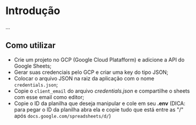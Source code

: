 # Introdução

...

## Como utilizar
- Crie um projeto no GCP (Google Cloud Platafform) e adicione a API do Google Sheets;
- Gerar suas credenciais pelo GCP e criar uma key do tipo JSON;
- Colocar o arquivo JSON na raiz da aplicação com o nome `credentials.json`;
- Copie o `client_email` do arquivo *credentials.json* e compartilhe o sheets com esse email como editor;
- Copie o ID da planilha que deseja manipular e cole em seu **.env** (DICA: para pegar o ID da planilha abra ela e copie tudo que está entre as "/" após `docs.google.com/spreadsheets/d/`)